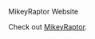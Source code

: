 MikeyRaptor Website 

<p>Check out <a href="https://mikeyraptor.github.io/" target="_blank">MikeyRaptor</a>.</p>


